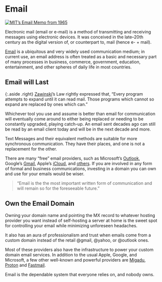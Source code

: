 # Email

<a href="https://cdn.oinam.com/img/internet/email-memo-mit-1965.webp" title="MIT’s Email Memo from 1965"><img class="small right" src="https://cdn.oinam.com/img/internet/email-memo-mit-1965.webp" alt="MIT’s Email Memo from 1965"></a>

Electronic mail (email or e-mail) is a method of transmitting and receiving messages using electronic devices. It was conceived in the late–20th century as the digital version of, or counterpart to, mail (hence e- + mail).

[Email](https://en.wikipedia.org/wiki/Email) is a ubiquitous and very widely used communication medium; in current use, an email address is often treated as a basic and necessary part of many processes in business, commerce, government, education, entertainment, and other spheres of daily life in most countries.

## Email will Last

{:.aside .right}
[Zawinski](https://en.wikipedia.org/wiki/Jamie_Zawinski)’s Law rightly expressed that, “Every program attempts to expand until it can read mail. Those programs which cannot so expand are replaced by ones which can.”

Whichever tool you use and assume is better than email for communication will eventually come around to either being replaced or needing to be constantly upgraded, playing catch-up. An email sent decades ago can still be read by an email client today and will be in the next decade and more.

Text Messages and their equivalent methods are suitable for more synchronous communication. They have their places, and one is not a replacement for the other.

There are many “free” email providers, such as Microsoft’s [Outlook](https://outlook.com/), Google’s [Gmail](https://www.google.com/gmail/about/), Apple’s [iCloud](https://www.icloud.com), and [others](https://en.wikipedia.org/wiki/Comparison_of_webmail_providers). If you are involved in any form of formal and business communications, investing in a domain you can own and use for your emails would be wiser.

> “Email is the the most important written form of communication and will remain so for the foreseeable future.”

## Own the Email Domain

Owning your domain name and pointing the MX record to whatever hosting provider you want instead of self-hosting a server at home is the sweet spot for controlling your email while minimizing unforeseen headaches.

It also has an aura of professionalism and trust when emails come from a custom domain instead of the retail @gmail, @yahoo, or @outlook ones.

Most of these providers also have the infrastructure to power your custom domain email services. In addition to the usual Apple, Google, and Microsoft, a few other well-known and powerful providers are [Migadu](https://www.migadu.com), [Proton](https://proton.me) and [Fastmail](https://www.fastmail.com).

Email is the dependable system that everyone relies on, and nobody owns.